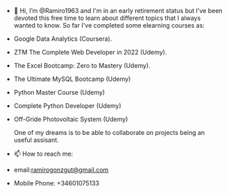 - 👋 Hi, I’m @Ramiro1963 and I'm in an early retirement status but I've been devoted this free time to learn about different topics that I always wanted to know. So far I've completed some elearning courses as:
- Google Data Analytics (Coursera).
- ZTM The Complete Web Developer in 2022 (Udemy).
- The Excel Bootcamp: Zero to Mastery (Udemy).
- The Ultimate MySQL Bootcamp (Udemy)
- Python Master Course (Udemy)
- Complete Python Developer (Udemy)
- Off-Gride  Photovoltaic System (Udemy)

  One of my dreams is to be able to collaborate on projects being an useful assisant.

  
- 📫 How to reach me:
- email:ramirogonzgut@gmail.com
- Mobile Phone: +34601075133

<!---
Ramiro1963/Ramiro1963 is a ✨ special ✨ repository because its `README.md` (this file) appears on your GitHub profile.
You can click the Preview link to take a look at your changes.
--->
